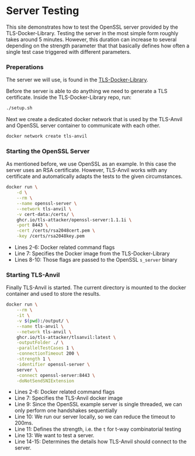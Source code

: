 # Server Testing

This site demonstrates how to test the OpenSSL server provided by the TLS-Docker-Library.
Testing the server in the most simple form roughly takes around 5 minutes. However, this duration can increase to several depending on the strength parameter that that basically defines how often a single test case triggered with different parameters.

### Preperations

The server we will use, is found in the [TLS-Docker-Library](https://github.com/tls-attacker/tls-docker-library).

Before the server is able to do anything we need to generate a TLS certificate. Inside the TLS-Docker-Library repo, run:

```bash
./setup.sh
```

Next we create a dedicated docker network that is used by the TLS-Anvil and OpenSSL server container to communicate with each other.

```bash
docker network create tls-anvil
```

### Starting the OpenSSL Server

As mentioned before, we use OpenSSL as an example. In this case the server uses an RSA certificate. However, TLS-Anvil works with any certificate and automatically adapts the tests to the given circumstances.

```bash showLineNumbers
docker run \
    -d \
    --rm \
    --name openssl-server \
    --network tls-anvil \
    -v cert-data:/certs/ \
    ghcr.io/tls-attacker/openssl-server:1.1.1i \
    -port 8443 \
    -cert /certs/rsa2048cert.pem \
    -key /certs/rsa2048key.pem
```

* Lines 2-6: Docker related command flags
* Line 7: Specifies the Docker image from the TLS-Docker-Library
* Lines 8-10: Those flags are passed to the OpenSSL `s_server` binary

### Starting TLS-Anvil

Finally TLS-Anvil is started. The current directory is mounted to the docker container and used to store the results.

```bash showLineNumbers
docker run \
    --rm \
    -it \
    -v $(pwd):/output/ \
    --name tls-anvil \
    --network tls-anvil \
    ghcr.io/tls-attacker/tlsanvil:latest \
    -outputFolder ./ \
    -parallelTestCases 1 \
    -connectionTimeout 200 \
    -strength 1 \
    -identifier openssl-server \
    server \
    -connect openssl-server:8443 \
    -doNotSendSNIExtension
```

* Lines 2-6: Docker related command flags
* Line 7: Specifies the TLS-Anvil docker image
* Line 9: Since the OpenSSL example server is single threaded, we can only perform one handshakes sequentially
* Line 10: We run our server locally, so we can reduce the timeout to 200ms.
* Line 11: Defines the strength, i.e. the `t` for t-way combinatorial testing
* Line 13: We want to test a server.
* Line 14-15: Determines the details how TLS-Anvil should connect to the server.


